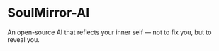 # SoulMirror-AI
An open-source AI that reflects your inner self — not to fix you, but to reveal you.

